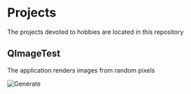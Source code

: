# Projects
The projects devoted to hobbies are located in this repository

## QImageTest
The application renders images from random pixels

![Generate](https://i.imgur.com/ginvjUa.png)
